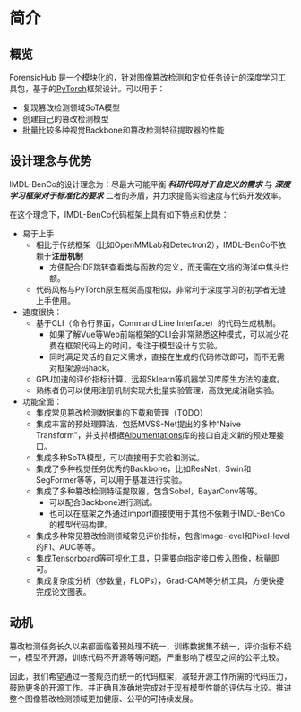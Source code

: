 # 简介
## 概览
ForensicHub 是一个模块化的，针对图像篡改检测和定位任务设计的深度学习工具包，基于的[PyTorch](https://pytorch.org/)框架设计。可以用于：
- 复现篡改检测领域SoTA模型
- 创建自己的篡改检测模型
- 批量比较多种视觉Backbone和篡改检测特征提取器的性能

## 设计理念与优势
IMDL-BenCo的设计理念为：尽最大可能平衡 ***科研代码对于自定义的需求*** 与 ***深度学习框架对于标准化的要求*** 二者的矛盾，并力求提高实验速度与代码开发效率。

在这个理念下，IMDL-BenCo代码框架上具有如下特点和优势：
- 易于上手
  - 相比于传统框架（比如OpenMMLab和Detectron2），IMDL-BenCo不依赖于**注册机制**
    - 方便配合IDE跳转查看类与函数的定义，而无需在文档的海洋中焦头烂额。
  - 代码风格与PyTorch原生框架高度相似，非常利于深度学习的初学者无缝上手使用。
- 速度很快：
  - 基于CLI（命令行界面，Command Line Interface）的代码生成机制。
    - 如果了解Vue等Web前端框架的CLI会非常熟悉这种模式，可以减少花费在框架代码上的时间，专注于模型设计与实验。
    - 同时满足灵活的自定义需求，直接在生成的代码修改即可，而不无需对框架源码hack。
  - GPU加速的评价指标计算，远超Sklearn等机器学习库原生方法的速度。
  - 熟练者仍可以使用注册机制实现大批量实验管理，高效完成消融实验。
- 功能全面：
  - 集成常见篡改检测数据集的下载和管理（TODO）
  - 集成丰富的预处理算法，包括MVSS-Net提出的多种“Naive Transform”，并支持根据[Albumentations](https://albumentations.ai/)库的接口自定义新的预处理接口。
  - 集成多种SoTA模型，可以直接用于实验和测试。
  - 集成了多种视觉任务优秀的Backbone，比如ResNet，Swin和SegFormer等等，可以用于基准进行实验。
  - 集成了多种篡改检测特征提取器，包含Sobel，BayarConv等等。
    - 可以配合Backbone进行测试。
    - 也可以在框架之外通过import直接使用于其他不依赖于IMDL-BenCo的模型代码构建。
  - 集成多种常见篡改检测领域常见评价指标，包含Image-level和Pixel-level的F1、AUC等等。
  - 集成Tensorboard等可视化工具，只需要向指定接口传入图像，标量即可。
  - 集成复杂度分析（参数量，FLOPs），Grad-CAM等分析工具，方便快捷完成论文图表。



## 动机
篡改检测任务长久以来都面临着预处理不统一，训练数据集不统一，评价指标不统一，模型不开源，训练代码不开源等等问题，严重影响了模型之间的公平比较。

因此，我们希望通过一套规范而统一的代码框架，减轻开源工作所需的代码压力，鼓励更多的开源工作。并正确且准确地完成对于现有模型性能的评估与比较。推进整个图像篡改检测领域更加健康、公平的可持续发展。

<CommentService/>